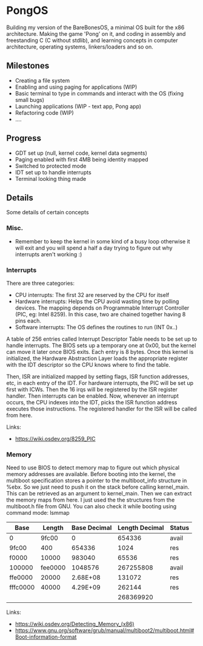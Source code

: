# PongOS
Building my version of the BareBonesOS, a minimal OS built for the x86 architecture. Making the game 'Pong' on it, and coding in assembly and freestanding C (C without stdlib), and learning concepts in computer architecture, operating systems, linkers/loaders and so on.

## Milestones
- Creating a file system
- Enabling and using paging for applications (WIP)
- Basic terminal to type in commands and interact with the OS (fixing small bugs)
- Launching applications (WIP - text app, Pong app)
- Refactoring code (WIP)
- .... 

## Progress
- GDT set up (null, kernel code, kernel data segments)
- Paging enabled with first 4MB being identity mapped
- Switched to protected mode
- IDT set up to handle interrupts
- Terminal looking thing made

## Details
Some details of certain concepts 

### Misc.
- Remember to keep the kernel in some kind of a busy loop otherwise it will exit and you will spend a half a day trying to figure out why interrupts aren't working :)

### Interrupts
There are three categories:
- CPU interrupts: The first 32 are reserved by the CPU for itself
- Hardware interrupts: Helps the CPU avoid wasting time by polling devices. The mapping depends on Programmable Interrupt Controller (PIC, eg: Intel 8259). In this case, two are chained together having 8 pins each.
- Software interrupts: The OS defines the routines to run (INT 0x..)

A table of 256 entries called Interrupt Descriptor Table needs to be set up to handle interrupts. The BIOS sets up a temporary one at 0x00, but the kernel can move it later once BIOS exits. Each entry is 8 bytes. Once this kernel is initialized, the Hardware Abstraction Layer loads the appropriate register with the IDT descriptor so the CPU knows where to find the table.

Then, ISR are initialized mapped by setting flags, ISR function addresses, etc, in each entry of the IDT. For hardware interrupts, the PIC will be set up first with ICWs. Then the 16 irqs will be registered by the ISR register handler. Then interrupts can be enabled. Now, whenever an interrupt occurs, the CPU indexes into the IDT, picks the ISR function address executes those instructions. The registered handler for the ISR will be called from here. 

Links:
- https://wiki.osdev.org/8259_PIC

### Memory
Need to use BIOS to detect memory map to figure out which physical memory addresses are available. Before booting into the kernel, the multiboot specification stores a pointer to the multiboot_info structure in %ebx. So we just need to push it on the stack before calling kernel_main. This can be retrieved as an argument to kernel_main. Then we can extract the memory maps from here. I just used the the structures from the multiboot.h file from GNU. You can also check it while booting using command mode: lsmmap

| Base     | Length  | Base Decimal | Length Decimal | Status |
| -------- | ------- | ------------ | -------------- | ------ |
| 0        | 9fc00   | 0            | 654336         | avail  |
| 9fc00    | 400     | 654336       | 1024           | res    |
| f0000    | 10000   | 983040       | 65536          | res    |
| 100000   | fee0000 | 1048576      | 267255808      | avail  |
| ffe0000  | 20000   | 2.68E+08     | 131072         | res    |
| fffc0000 | 40000   | 4.29E+09     | 262144         | res    |
|          |         |              | 268369920      |        |



Links:
- https://wiki.osdev.org/Detecting_Memory_(x86)
- https://www.gnu.org/software/grub/manual/multiboot2/multiboot.html#Boot-information-format